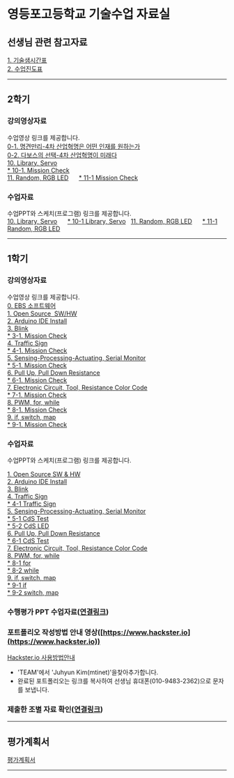 # 영등포고등학교 기술수업 자료실

## 선생님 관련 참고자료  
[1. 기술샘시간표](https://docs.google.com/presentation/d/1Cvb758ILrGwJwOGEWjotMPziGf45rx0jRTh863w12dc/edit?usp=sharing)  
[2. 수업진도표](https://docs.google.com/spreadsheets/d/1-CA9rqCuhi_lfbfPPH5vlXms9xTWV8lpVEOSls11wp0/edit?usp=sharing)  

---


## 2학기   

### 강의영상자료  
수업영상 링크를 제공합니다.  
[0-1. 명견만리-4차 산업혁명은 어떤 인재를 원하는가](https://drive.google.com/open?id=0B_TKD_C5fEUBWVVySGc4dWZBaTg)  
[0-2. 다보스의 선택-4차 산업혁명이 미래다](https://drive.google.com/open?id=0B_TKD_C5fEUBbHF6ODJSSmJPb1k)  
[10. Library, Servo](https://youtu.be/9-UYtlplfSA)  
    [* 10-1. Mission Check](https://youtu.be/iT5hgQ_yp8E)  
[11. Random, RGB LED]()  
    [* 11-1 Mission Check]()  

### 수업자료  
수업PPT와 스케치(프로그램) 링크를 제공합니다.  
[10. Library, Servo](https://1drv.ms/p/s!AuczxMq8lCmfrEHOL8gvL7n4F7oc)  
    [* 10-1 Library, Servo](https://github.com/mtinet/tech/blob/master/CdS_servo/CdS_servo.ino)  
[11. Random, RGB LED](https://1drv.ms/p/s!AuczxMq8lCmfrEJXKt6wgPZqfZet)  
    [* 11-1 Random, RGB LED]()  

---



## 1학기  


### 강의영상자료  
수업영상 링크를 제공합니다.  
[0. EBS 소프트웨어](https://www.youtube.com/watch?v=0U0ve_HFUL8&index=1&list=PLvNzObWMMx6sOn-8v4n-03AvN0WJesphL)  
[1. Open Source  SW/HW](https://youtu.be/uzxkh0Kuxw4)  
[2. Arduino IDE Install](https://youtu.be/maocBcSlXoI)  
[3. Blink]( https://youtu.be/PdWDSBaDjAk)  
    [* 3-1. Mission Check](https://youtu.be/gQwkho2GFw4)  
[4. Traffic Sign](https://youtu.be/-ZfHFw6LWpg)  
    [* 4-1. Mission Check](https://youtu.be/36Rng_rK9Ac)  
[5. Sensing-Processing-Actuating, Serial Monitor](https://youtu.be/d-yImQZi-rE)  
    [* 5-1. Mission Check](https://youtu.be/t2YHQMZ9MCQ)  
[6. Pull Up, Pull Down Resistance](https://youtu.be/ecgleFgcQNU)  
    [* 6-1. Mission Check](https://youtu.be/5X80tPK4B-Q)   
[7. Electronic Circuit, Tool, Resistance Color Code]( https://youtu.be/p3pGAYv6Gnc)  
    [* 7-1. Mission Check](https://youtu.be/UwO2OunTzso)  
[8. PWM, for, while](https://youtu.be/08Ok14cSNq0)   
    [* 8-1. Mission Check](https://youtu.be/NLGZpe3iHcI)  
[9. if, switch, map](https://youtu.be/Fa2C02W4CYs)   
    [* 9-1. Mission Check](https://youtu.be/90OWJyGOvpg)  
  
  
  
### 수업자료
수업PPT와 스케치(프로그램) 링크를 제공합니다.  

[1. Open Source SW & HW](https://1drv.ms/p/s!AuczxMq8lCmfq0-pgv_C1Km8T97M)  
[2. Arduino IDE Install](https://1drv.ms/p/s!AuczxMq8lCmfq1BlMMDwVv7EU3HI)  
[3. Blink](https://1drv.ms/p/s!AuczxMq8lCmfq1EOoLqqhV8pu-H1)  
[4. Traffic Sign](https://1drv.ms/p/s!AuczxMq8lCmfq1Kkru-xYkOQcAFg)    
    [* 4-1 Traffic Sign](https://github.com/mtinet/tech/blob/master/Traffic_Sign/Traffic_Sign.ino)   
[5. Sensing-Processing-Actuating, Serial Monitor](https://1drv.ms/p/s!AuczxMq8lCmfq1P1iJ33O50BxoAm)    
    [* 5-1 CdS Test](https://github.com/mtinet/tech/blob/master/CdS_test/CdS_test.ino)   
    [* 5-2 CdS LED](https://github.com/mtinet/tech/blob/master/CdS_led/CdS_led.ino)         
[6. Pull Up, Pull Down Resistance](https://1drv.ms/p/s!AuczxMq8lCmfq1RA-P_Tt5kKG6gx)   
    [* 6-1 CdS Test](https://github.com/mtinet/tech/blob/master/CdS_test/CdS_test.ino)  
[7. Electronic Circuit, Tool, Resistance Color Code](https://1drv.ms/p/s!AuczxMq8lCmfq1kQgj0a6jpadmAf)   
[8. PWM, for, while](https://1drv.ms/p/s!AuczxMq8lCmfq2RLT8baXM8FC8GX)  
    [* 8-1 for](https://github.com/mtinet/tech/blob/master/for/for.ino)  
    [* 8-2 while](https://github.com/mtinet/tech/blob/master/while/while.ino)  
[9. if, switch, map](https://1drv.ms/p/s!AuczxMq8lCmfq2bOxLBemiCEOLau)  
    [* 9-1 if](https://github.com/mtinet/tech/blob/master/if/if.ino)  
    [* 9-2 switch, map](https://github.com/mtinet/tech/blob/master/switch_map_CdS/switch_map_CdS.ino)  
    
    
### 수행평가 PPT 수업자료([연결링크](https://1drv.ms/f/s!AuczxMq8lCmfrAZHLxWx3ZJe48Jl))  
  
  
  
 
### 포트폴리오 작성방법 안내 영상([https://www.hackster.io](https://www.hackster.io))  
[Hackster.io 사용방법안내](https://youtu.be/nYngAqM2AHQ)  
- 'TEAM'에서 'Juhyun Kim(mtinet)'을찾아추가합니다.  
- 완료된 포트폴리오는 링크를 복사하여 선생님 휴대폰(010-9483-2362)으로 문자를 보냅니다.  
  
  
  

### 제출한 조별 자료 확인([연결링크](https://docs.google.com/spreadsheets/d/10H9fu0rJwKSyoS4KufnWgRSs16xdrpo9ohTax1G4e4A/edit?usp=sharing))
  
  
---
## 평가계획서  

[평가계획서](https://docs.google.com/document/d/1V9jb1SQnP6yBP8RjLJkEJMhdNUnXPj9OtXckyWhrUKk/edit?usp=sharing)

---



